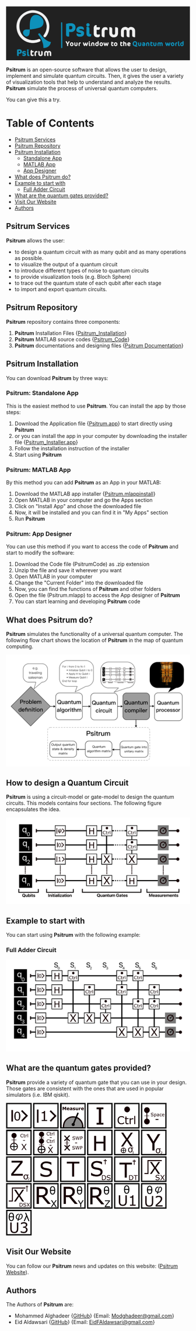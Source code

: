 ![Image](Psitrum_Documentation/Psitrum_Header.jpeg)


**Psitrum** is an open-source software that allows the user to design, implement and simulate quantum circuits. Then, it gives the user a variety of visualization tools that help to understand and analyze the results. **Psitrum** simulate the process of universal quantum computers. 


You can give this a try.

# Table of Contents
-  [Psitrum Services](#psitrum-services)
-  [Psitrum Repository](#psitrum-repository)
-  [Psitrum Installation](#psitrum-installation)
    * [Standalone App](#psitrum-standalone-app)
    * [MATLAB App](#psitrum-matlab-app)
    * [App Designer](#psitrum-app-designer)
-  [What does Psitrum do?](#what-does-psitrum-do)
-  [Example to start with](#example-to-start-with)
    * [Full Adder Circuit](#full-adder-circuit)
-  [What are the quantum gates provided?](#what-are-the-quantum-gates-provided)
-  [Visit Our Website](#visit-our-website)
-  [Authors](#authors)


## Psitrum Services
**Psitrum** allows the user:
- to design a quantum circuit with as many qubit and as many operations as possible.
- to visualize the output of a quantum circuit
- to introduce different types of noise to quantum circuits
- to provide visualization tools (e.g. Bloch Sphere)
- to trace out the quantum state of each qubit after each stage
- to import and export quantum circuits.

## Psitrum Repository

**Psitrum** repository contains three components:
1. **Psitrum** Installation Files {[Psitrum_Installation](https://github.com/MoGhadeer/Psitrum/tree/main/Psitrum_Installation)}
2. **Psitrum** MATLAB source codes {[Psitrum_Code](https://github.com/MoGhadeer/Psitrum/tree/main/Psitrum_Code)}
3. **Psitrum** documentations and designing files {[Psitrum Documentation](https://github.com/MoGhadeer/Psitrum/tree/main/Psitrum_Documentation)}

## Psitrum Installation
You can download **Psitrum** by three ways:
### Psitrum: Standalone App
This is the easiest method to use **Psitrum**. You can install the app by those steps:
1. Download the Application file {[Psitrum.app](https://github.com/MoGhadeer/Psitrum/tree/main/Psitrum_Installation/Psitrum.app/Contents)} to start directly using **Psitrum**
2. or you can install the app in your computer by downloading the installer file {[Psitrum_Installer.app](https://github.com/MoGhadeer/Psitrum/tree/main/Psitrum_Installation/Psitrum_Installer.app/Contents)}
3. Follow the installation instruction of the installer
4. Start using **Psitrum**

### Psitrum: MATLAB App
By this method you can add **Psitrum** as an App in your MATLAB:
1. Download the MATLAB app installer {[Psitrum.mlappinstall](https://github.com/MoGhadeer/Psitrum/blob/main/Psitrum_Installation/Psitrum.mlappinstall)}
2. Open MATLAB in your computer and go the Apps section
3. Click on "Install App" and chose the downloaded file
4. Now, it will be installed and you can find it in "My Apps" section
5. Run **Psitrum**

### Psitrum: App Designer
You can use this method if you want to access the code of **Psitrum** and start to modify the software:
1. Download the Code file (PsitrumCode) as .zip extension
2. Unzip the file and save it wherever you want
3. Open MATLAB in your computer
4. Change the "Current Folder" into the downloaded file
5. Now, you can find the functions of **Psitrum** and other folders 
6. Open the file (Psitrum.mlapp) to access the App designer of **Psitrum**
7. You can start learning and developing **Psitrum** code

## What does Psitrum do?
**Psitrum** simulates the functionality of a universal quantum computer. The following flow chart shows the location of **Psitrum** in the map of quantum computing.

![Image](Psitrum_Documentation/Quantumsimulatorflowchart.jpeg)

## How to design a Quantum Circuit
**Psitrum** is using a circuit-model or gate-model to design the quantum circuits. This models contains four sections. 
The following figure encapsulates the idea.

![Image](Psitrum_Documentation/Circuitmodelexample.jpeg)

## Example to start with
You can start using **Psitrum** with the following example:

### Full Adder Circuit
![Image](Psitrum_Documentation/FullAdder.jpeg)

## What are the quantum gates provided?
**Psitrum** provide a variety of quantum gate that you can use in your design. Those gates are consistent with the ones that are used in popular simulators (i.e. IBM qiskit).

<img src="Psitrum_Documentation/Gates/0.jpeg" alt="drawing" style="width:70px;"/>  <img src="Psitrum_Documentation/Gates/1.jpeg" alt="drawing" style="width:70px;"/>  <img src="Psitrum_Documentation/Gates/Measure.jpeg" alt="drawing" style="width:70px;"/>  <img src="Psitrum_Documentation/Gates/I.jpeg" alt="drawing" style="width:70px;"/>  <img src="Psitrum_Documentation/Gates/Ctrl.jpeg" alt="drawing" style="width:70px;"/>  <img src="Psitrum_Documentation/Gates/Space.jpeg" alt="drawing" style="width:70px;"/>  <img src="Psitrum_Documentation/Gates/Cnot.jpeg" alt="drawing" style="width:70px;"/>  <img src="Psitrum_Documentation/Gates/TF.jpeg" alt="drawing" style="width:70px;"/>  <img src="Psitrum_Documentation/Gates/Swp.jpeg" alt="drawing" style="width:70px;"/>  <img src="Psitrum_Documentation/Gates/H.jpeg" alt="drawing" style="width:70px;"/>  <img src="Psitrum_Documentation/Gates/X.jpeg" alt="drawing" style="width:70px;"/>  <img src="Psitrum_Documentation/Gates/Y.jpeg" alt="drawing" style="width:70px;"/>  <img src="Psitrum_Documentation/Gates/Z.jpeg" alt="drawing" style="width:70px;"/>  <img src="Psitrum_Documentation/Gates/S.jpeg" alt="drawing" style="width:70px;"/>  <img src="Psitrum_Documentation/Gates/T.jpeg" alt="drawing" style="width:70px;"/>  <img src="Psitrum_Documentation/Gates/DS.jpeg" alt="drawing" style="width:70px;"/>  <img src="Psitrum_Documentation/Gates/DT.jpeg" alt="drawing" style="width:70px;"/>  <img src="Psitrum_Documentation/Gates/SX.jpeg" alt="drawing" style="width:70px;"/>  <img src="Psitrum_Documentation/Gates/DSX.jpeg" alt="drawing" style="width:70px;"/>  <img src="Psitrum_Documentation/Gates/RX.jpeg" alt="drawing" style="width:70px;"/>  <img src="Psitrum_Documentation/Gates/RY.jpeg" alt="drawing" style="width:70px;"/>  <img src="Psitrum_Documentation/Gates/RZ.jpeg" alt="drawing" style="width:70px;"/>  <img src="Psitrum_Documentation/Gates/U1.jpeg" alt="drawing" style="width:70px;"/>  <img src="Psitrum_Documentation/Gates/U2.jpeg" alt="drawing" style="width:70px;"/>  <img src="Psitrum_Documentation/Gates/U3.jpeg" alt="drawing" style="width:70px;"/>

## Visit Our Website

You can follow our **Psitrum** news and updates on this website: ([Psitrum Website](https://github.com/MoGhadeer/Psitrum.git)).

## Authors

The Authors of **Psitrum** are:
- Mohammed Alghadeer {[GitHub](https://github.com/MoGhadeer)} {Email: Modghadeer@gmail.com}
- Eid Aldawsari {[GitHub](https://github.com/EidFAldawsari)} {Email: EidFAldawsari@gmail.com}
